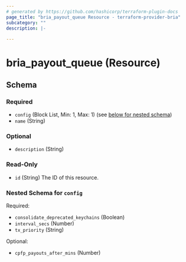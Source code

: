 ```yaml
---
# generated by https://github.com/hashicorp/terraform-plugin-docs
page_title: "bria_payout_queue Resource - terraform-provider-bria"
subcategory: ""
description: |-
  
---
```


# bria_payout_queue (Resource)





<!-- schema generated by tfplugindocs -->
## Schema

### Required

- `config` (Block List, Min: 1, Max: 1) (see [below for nested schema](#nestedblock--config))
- `name` (String)

### Optional

- `description` (String)

### Read-Only

- `id` (String) The ID of this resource.

<a id="nestedblock--config"></a>
### Nested Schema for `config`

Required:

- `consolidate_deprecated_keychains` (Boolean)
- `interval_secs` (Number)
- `tx_priority` (String)

Optional:

- `cpfp_payouts_after_mins` (Number)


